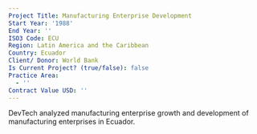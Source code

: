 ```yaml
---
Project Title: Manufacturing Enterprise Development
Start Year: '1988'
End Year: ''
ISO3 Code: ECU
Region: Latin America and the Caribbean
Country: Ecuador
Client/ Donor: World Bank
Is Current Project? (true/false): false
Practice Area:
  - ''
Contract Value USD: ''
---
```

DevTech analyzed manufacturing enterprise growth and development of manufacturing enterprises in Ecuador.